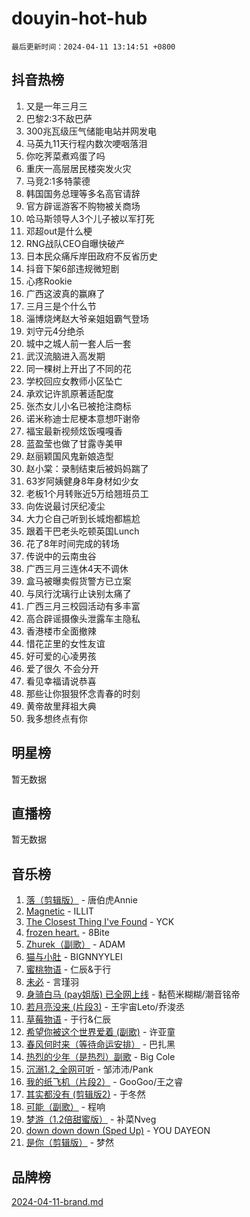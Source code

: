 # douyin-hot-hub

`最后更新时间：2024-04-11 13:14:51 +0800`

## 抖音热榜

1. 又是一年三月三
1. 巴黎2:3不敌巴萨
1. 300兆瓦级压气储能电站并网发电
1. 马英九11天行程内数次哽咽落泪
1. 你吃荠菜煮鸡蛋了吗
1. 重庆一高层居民楼突发火灾
1. 马竞2:1多特蒙德
1. 韩国国务总理等多名高官请辞
1. 官方辟谣游客不购物被关商场
1. 哈马斯领导人3个儿子被以军打死
1. 邓超out是什么梗
1. RNG战队CEO自曝快破产
1. 日本民众痛斥岸田政府不反省历史
1. 抖音下架6部违规微短剧
1. 心疼Rookie
1. 广西这波真的赢麻了
1. 三月三是个什么节
1. 淄博烧烤赵大爷亲姐姐霸气登场
1. 刘守元4分绝杀
1. 城中之城人前一套人后一套
1. 武汉流脑进入高发期
1. 同一棵树上开出了不同的花
1. 学校回应女教师小区坠亡
1. 承欢记许凯原著适配度
1. 张杰女儿小名已被抢注商标
1. 诺米称迪士尼梗本意想吓谢帝
1. 福宝最新视频炫饭嘎嘎香
1. 蓝盈莹也做了甘露寺美甲
1. 赵丽颖国风鬼新娘造型
1. 赵小棠：录制结束后被妈妈踹了
1. 63岁阿姨健身8年身材如少女
1. 老板1个月转账近5万给翘班员工
1. 向佐说最讨厌纪凌尘
1. 大力仑自己听到长城炮都尴尬
1. 跟着干巴老头吃顿英国Lunch
1. 花了8年时间完成的转场
1. 传说中的云南虫谷
1. 广西三月三连休4天不调休
1. 盒马被曝卖假货警方已立案
1. 与凤行沈璃行止诀别太痛了
1. 广西三月三校园活动有多丰富
1. 高合辟谣摄像头泄露车主隐私
1. 香港楼市全面撤辣
1. 惜花芷里的女性友谊
1. 好可爱的心凌男孩
1. 爱了很久 不会分开
1. 看见幸福请说恭喜
1. 那些让你狠狠怀念青春的时刻
1. 黄帝故里拜祖大典
1. 我多想终点有你

## 明星榜

暂无数据

## 直播榜

暂无数据

## 音乐榜

1. [落（剪辑版）](https://sf3-cdn-tos.douyinstatic.com/obj/tos-cn-ve-2774/o0h6HvN1BBbli9LtU3i5fQIleBQMF5Cg4TZmmC) - 唐伯虎Annie
1. [Magnetic](https://sf5-hl-cdn-tos.douyinstatic.com/obj/tos-cn-ve-2774/oAQCYdBNZfLACGDmVFAsfAtpy32tqErgQ3XgBN) - ILLIT
1. [The Closest Thing I've Found](https://sf3-cdn-tos.douyinstatic.com/obj/tos-cn-ve-2774/514ab5d9146f4d2ca454b7adff8e5e4d) - YCK
1. [frozen heart.](https://sf5-hl-cdn-tos.douyinstatic.com/obj/tos-cn-ve-2774/oIIWJfyjIACZA9zQMtnJ6hQQhFC4vhCupoRBsO) - 8Bite
1. [Zhurek（副歌）](https://sf5-hl-cdn-tos.douyinstatic.com/obj/tos-cn-ve-2774/ooQm8FBZQDlf0btEYgVpCcSCQfrdJGBEKZYBGS) - ADAM
1. [猫与小肚](https://sf5-hl-cdn-tos.douyinstatic.com/obj/tos-cn-ve-2774/osZeoClMECgK8DYl6VebABgbchEtPYQjZEnRtd) - BIGNNYYLEI
1. [蜜桃物语](https://sf5-hl-cdn-tos.douyinstatic.com/obj/tos-cn-ve-2774/oIhOSCZtIACtYU4XQkngiW9kCBfVD1Fz9IYeqL) - 仁辰&于行
1. [未必](https://sf5-hl-cdn-tos.douyinstatic.com/obj/tos-cn-ve-2774/ogntQMFnKQDZUgTCYuJgfLEtleYZZFxBQqhhFB) - 言瑾羽
1. [身骑白马 (pay姐版) 已全网上线](https://sf6-cdn-tos.douyinstatic.com/obj/tos-cn-ve-2774/oQLO5ZgLsFkaDhdIIveF2zUCgfweY0gWaH4AQG) - 黏苞米糊糊/潮音铭帝
1. [若月亮没来 (片段3)](https://sf5-hl-cdn-tos.douyinstatic.com/obj/tos-cn-ve-2774/okfyEUsGW1B1ovJi5JiN9IjvAT2lMwA054GoEB) - 王宇宙Leto/乔浚丞
1. [草莓物语](https://sf5-hl-cdn-tos.douyinstatic.com/obj/tos-cn-ve-2774/okynhJ7jEAIIZBfsLgYMEI8QC3WbQNN66RKzhT) - 于行&仁辰
1. [希望你被这个世界爱着 (副歌)](https://sf5-hl-cdn-tos.douyinstatic.com/obj/tos-cn-ve-2774/oUHCmWQfZlE3QQBKBeD8rCFLpJzPgCpImhsxMt) - 许亚童
1. [春风何时来（等待命运安排）](https://sf5-hl-cdn-tos.douyinstatic.com/obj/tos-cn-ve-2774/oICBNbD3gelMfB4WgiD1KI2jQtXZE2FgHLwtsl) - 巴扎黑
1. [热烈的少年（是热烈）副歌](https://sf3-cdn-tos.douyinstatic.com/obj/tos-cn-ve-2774/owVNI0CLDAUMtSz6TEYvfFBFL4UDFFhLfgK8fa) - Big Cole
1. [沉溺1.2_全网可听](https://sf6-cdn-tos.douyinstatic.com/obj/tos-cn-ve-2774/ok2QoiBqsWAX9McZmWiI9gAB0EzwD4Xj6yfmtH) - 邹沛沛/Pank
1. [我的纸飞机（片段2）](https://sf5-hl-cdn-tos.douyinstatic.com/obj/tos-cn-ve-2774/oM2ZrKcg2CD5AeRB2gkeXOFB1IxAGJdZPazYHf) - GooGoo/王之睿
1. [其实都没有 (剪辑版2)](https://sf5-hl-cdn-tos.douyinstatic.com/obj/tos-cn-ve-2774/oEBNQenHZtBhxYjGgUDQk0BCHTigQafgFlbQ7k) - 于冬然
1. [可能（副歌）](https://sf5-hl-cdn-tos.douyinstatic.com/obj/tos-cn-ve-2774/cde1731888894259b333569393c2fb51) - 程响
1. [梦游（1.2倍甜蜜版）](https://sf3-cdn-tos.douyinstatic.com/obj/tos-cn-ve-2774/o4gyAUm8hwufoEABmwVIiQtHsFuGzAEEWtNMzo) - 补菜Nveg
1. [down down down (Sped Up)](https://sf6-cdn-tos.douyinstatic.com/obj/tos-cn-ve-2774/ow80iABiXIO9DsFwK6WeZKMaJRi3BPJAotDy8m) - YOU DAYEON
1. [是你（剪辑版）](https://sf5-hl-cdn-tos.douyinstatic.com/obj/tos-cn-ve-2774/46019dae783c4c969944217fe1cfafc4) - 梦然

## 品牌榜

[2024-04-11-brand.md](2024-04-11-brand.md)
